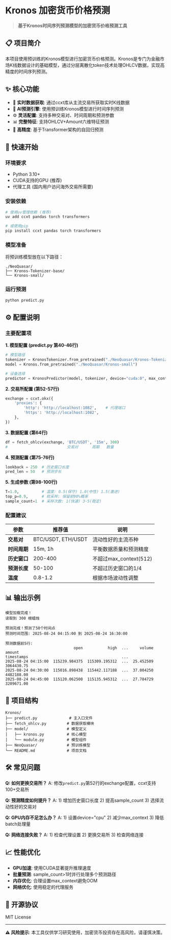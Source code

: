 # Kronos 加密货币价格预测

> **基于Kronos时间序列预测模型的加密货币价格预测工具**

## 📋 项目简介

本项目使用预训练的Kronos模型进行加密货币价格预测。Kronos是专门为金融市场K线数据设计的基础模型，通过分层离散化token技术处理OHLCV数据，实现高精度的时间序列预测。

## ✨ 核心功能

- 🚀 **实时数据获取**: 通过ccxt库从主流交易所获取实时K线数据
- 🧠 **AI预测引擎**: 使用预训练Kronos模型进行时间序列预测  
- ⚙️ **灵活配置**: 支持多种交易对、时间周期和预测参数
- 📊 **完整特征**: 支持OHLCV+Amount六维特征预测
- 🎯 **高精度**: 基于Transformer架构的自回归预测

## 🚀 快速开始

### 环境要求

- Python 3.10+
- CUDA支持的GPU (推荐)
- 代理工具 (国内用户访问海外交易所需要)

### 安装依赖

```bash
# 使用uv管理依赖 (推荐)
uv add ccxt pandas torch transformers

# 或使用pip
pip install ccxt pandas torch transformers
```

### 模型准备

将预训练模型放在以下路径：
```
./NeoQuasar/
├── Kronos-Tokenizer-base/
└── Kronos-small/
```

### 运行预测

```bash
python predict.py
```

## ⚙️ 配置说明

### 主要配置项

**1. 模型配置 (predict.py 第40-46行)**
```python
# 模型路径
tokenizer = KronosTokenizer.from_pretrained("./NeoQuasar/Kronos-Tokenizer-base")
model = Kronos.from_pretrained("./NeoQuasar/Kronos-small")

# 设备选择
predictor = KronosPredictor(model, tokenizer, device="cuda:0", max_context=512)
```

**2. 交易所配置 (第52-57行)**
```python
exchange = ccxt.okx({
    'proxies': {
        'http': 'http://localhost:1082',    # 代理端口
        'https': 'http://localhost:1082',   
    },
})
```

**3. 数据配置 (第64行)**
```python
df = fetch_ohlcv(exchange, 'BTC/USDT', '15m', 300)
#                          交易对      周期   数量
```

**4. 预测配置 (第75-76行)**
```python
lookback = 250  # 历史窗口长度
pred_len = 50   # 预测步长
```

**5. 生成参数 (第98-100行)**
```python
T=1.0,          # 温度: 0.5(保守) 1.0(中性) 1.5(激进)
top_p=0.9,      # 核采样: 保留前90%概率
sample_count=1  # 采样次数: 1(快速) 3-5(稳定)
```

### 配置建议

| 参数 | 推荐值 | 说明 |
|------|-------|------|
| **交易对** | BTC/USDT, ETH/USDT | 流动性好的主流币种 |
| **时间周期** | 15m, 1h | 平衡数据质量和预测精度 |
| **历史窗口** | 200-400 | 不超过max_context(512) |
| **预测长度** | 50-100 | 不超过历史窗口的1/4 |
| **温度** | 0.8-1.2 | 根据市场波动性调整 |

## 📊 输出示例

```
模型加载完成！
读取到 300 根蜡烛

预测完成！预测了50个时间点
预测时间范围: 2025-08-24 04:15:00 到 2025-08-24 16:30:00

预测数据前5行:
                              open           high  ...     volume      amount
timestamps                                         ...
2025-08-24 04:15:00  115239.984375  115309.195312  ...  25.452509  3064430.75
2025-08-24 04:30:00  115016.898438  115442.117188  ...  37.004250  4482188.00
2025-08-24 04:45:00  115120.062500  115135.945312  ...  27.784729  3209671.00
```

## 🔧 项目结构

```
Kronos/
├── predict.py              # 主入口文件
├── fetch_ohlcv.py         # 数据获取模块  
├── model/                 # 模型定义
│   ├── kronos.py          # 核心模型
│   └── module.py          # 模型组件
├── NeoQuasar/             # 预训练模型
└── README.md              # 项目文档
```

## 🛠️ 常见问题

**Q: 如何更换交易所？**
A: 修改`predict.py`第52行的exchange配置，ccxt支持100+交易所

**Q: 预测精度如何提升？**
A: 1) 增加历史窗口长度 2) 提高sample_count 3) 选择流动性好的交易对

**Q: GPU内存不足怎么办？**
A: 1) 设置device="cpu" 2) 减少max_context 3) 降低batch处理量

**Q: 网络连接失败？**
A: 1) 检查代理设置 2) 更换交易所 3) 检查网络连接

## 📈 性能优化

- **GPU加速**: 使用CUDA显著提升推理速度
- **批量预测**: sample_count>1时并行处理多个预测路径
- **内存优化**: 合理设置max_context避免OOM
- **网络优化**: 使用稳定的代理服务

## 📄 开源协议

MIT License

---

**⚠️ 风险提示**: 本工具仅供学习研究使用，加密货币投资存在高风险，请谨慎决策。